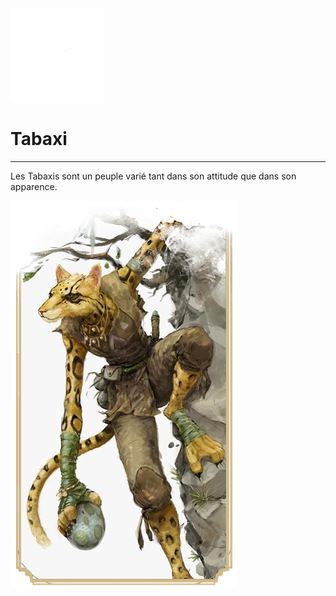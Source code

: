 <div class="icon-container">
  <img src="_media/especes/tabaxi.png" alt="Tabaxi" class="icon-r-title" data-no-zoom />

# Tabaxi <!-- {docsify-ignore} -->

</div>

---

<div class="bloc-pres">
<div class="bloc-texte">
  <div class="texte">
    <p>Les Tabaxis sont un peuple varié tant dans son attitude que dans son apparence.</p>
  </div>
  </div>
  <img src="_media/especes/pres-tabaxi.png" alt="Tabaxi" class="img-pres" data-no-zoom />
</div>